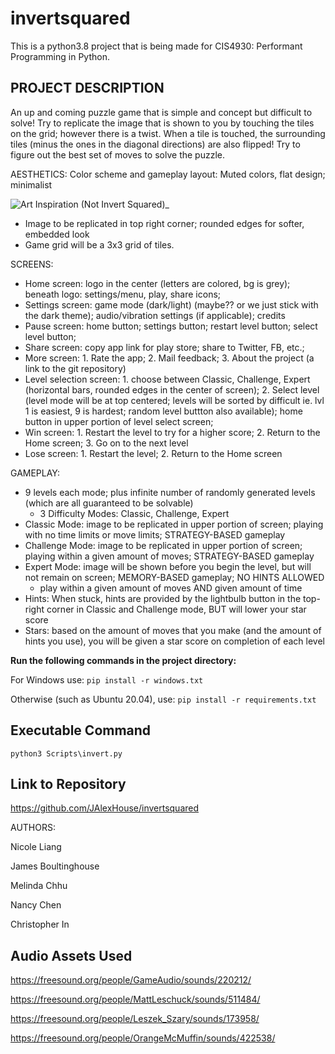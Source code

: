 # invertsquared

This is a python3.8 project that is being made for CIS4930: Performant Programming in Python.

PROJECT DESCRIPTION
-    
An up and coming puzzle game that is simple and concept but difficult to solve! Try to replicate the image that is shown to you by touching the tiles on the grid; however there is a twist. When a tile is touched, the surrounding tiles (minus the ones in the diagonal directions) are also flipped! Try to figure out the best set of moves to solve the puzzle.

AESTHETICS:
Color scheme and gameplay layout:
Muted colors, flat design; minimalist

![Art Inspiration (Not Invert Squared)_](https://user-images.githubusercontent.com/55326415/94352158-8c2aa500-002f-11eb-957b-bd67b099dbf2.png)

- Image to be replicated in top right corner; rounded edges for softer, embedded look
- Game grid will be a 3x3 grid of tiles.

SCREENS:
- Home screen: logo in the center (letters are colored, bg is grey); beneath logo: settings/menu, play, share icons;
- Settings screen: game mode (dark/light) (maybe?? or we just stick with the dark theme); audio/vibration settings (if applicable); credits
- Pause screen: home button; settings button; restart level button; select level button;
- Share screen: copy app link for play store; share to Twitter, FB, etc.;
- More screen: 1. Rate the app; 2. Mail feedback; 3. About the project (a link to the git repository)
- Level selection screen: 1. choose between Classic, Challenge, Expert (horizontal bars, rounded edges in the center of screen); 2. Select level (level mode will be at top centered; levels will be sorted by difficult ie. lvl 1 is easiest, 9 is hardest; random level buttton also available); home button in upper portion of level select screen;
- Win screen: 1. Restart the level to try for a higher score; 2. Return to the Home screen; 3. Go on to the next level
- Lose screen: 1. Restart the level; 2. Return to the Home screen

GAMEPLAY:
- 9 levels each mode; plus infinite number of randomly generated levels (which are all guaranteed to be solvable) 
  - 3 Difficulty Modes: Classic, Challenge, Expert
- Classic Mode: image to be replicated in upper portion of screen; playing with no time limits or move limits; STRATEGY-BASED gameplay
- Challenge Mode: image to be replicated in upper portion of screen; playing within a given amount of moves; STRATEGY-BASED gameplay
- Expert Mode: image will be shown before you begin the level, but will not remain on screen; MEMORY-BASED gameplay; NO HINTS ALLOWED
  - play within a given amount of moves AND given amount of time
- Hints: When stuck, hints are provided by the lightbulb button in the top-right corner in Classic and Challenge mode, BUT will lower your star score
- Stars: based on the amount of moves that you make (and the amount of hints you use), you will be given a star score on completion of each level


**Run the following commands in the project directory:**

For Windows use:
`pip install -r windows.txt`

Otherwise (such as Ubuntu 20.04), use:
`pip install -r requirements.txt`

Executable Command
-

`python3 Scripts\invert.py`

Link to Repository
-

https://github.com/JAlexHouse/invertsquared

AUTHORS:

Nicole Liang

James Boultinghouse

Melinda Chhu

Nancy Chen

Christopher In

## Audio Assets Used

https://freesound.org/people/GameAudio/sounds/220212/ 

https://freesound.org/people/MattLeschuck/sounds/511484/

https://freesound.org/people/Leszek_Szary/sounds/173958/ 

https://freesound.org/people/OrangeMcMuffin/sounds/422538/  

